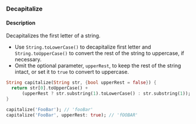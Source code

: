 ### Decapitalize

#### Description



Decapitalizes the first letter of a string.

- Use `String.toLowerCase()` to decapitalize first letter and `String.toUpperCase()` to convert the rest of the string to uppercase, if necessary.
- Omit the optional parameter, `upperRest`, to keep the rest of the string intact, or set it to `true` to convert to uppercase.

```dart
String capitalize(String str, {bool upperRest = false}) {
  return str[0].toUpperCase() +
      (upperRest ? str.substring(1).toLowerCase() : str.substring(1));
}
```

```dart
capitalize('FooBar'); // 'fooBar'
capitalize('FooBar', upperRest: true); // 'fOOBAR'
```
